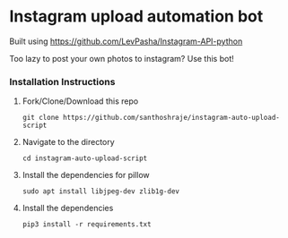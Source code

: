# Instagram upload automation bot

Built using https://github.com/LevPasha/Instagram-API-python

Too lazy to post your own photos to instagram? Use this bot!

### Installation Instructions

1. Fork/Clone/Download this repo

    `git clone https://github.com/santhoshraje/instagram-auto-upload-script`


2. Navigate to the directory

    `cd instagram-auto-upload-script`

3. Install the dependencies for pillow

    `sudo apt install libjpeg-dev zlib1g-dev`


4. Install the dependencies

    `pip3 install -r requirements.txt`
